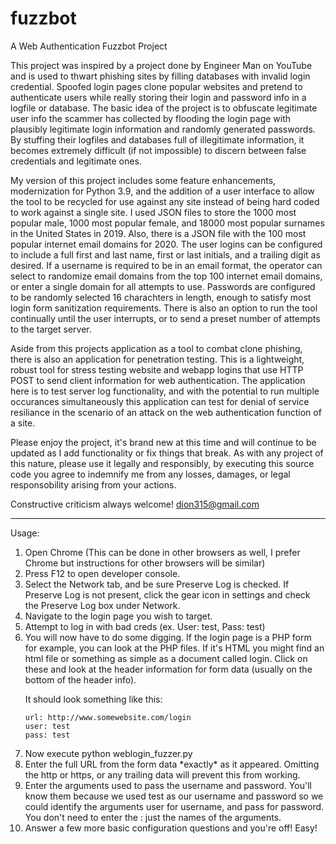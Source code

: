# fuzzbot
A Web Authentication Fuzzbot Project

This project was inspired by a project done by Engineer Man on YouTube and is used to thwart phishing sites by filling databases with invalid login credential. Spoofed login pages clone popular websites and pretend to authenticate users while really storing their login and password info in a logfile or database. The basic idea of the project is to obfuscate legitimate user info the scammer has collected by flooding the login page with plausibly legitimate login information and randomly generated passwords. By stuffing their logfiles and databases full of illegitimate information, it becomes extremely difficult (if not impossible) to discern between false credentials and legitimate ones.

My version of this project includes some feature enhancements, modernization for Python 3.9, and the addition of a user interface to allow the tool to be recycled for use against any site instead of being hard coded to work against a single site. I used JSON files to store the 1000 most popular male, 1000 most popular female, and 18000 most popular surnames in the United States in 2019. Also, there is a JSON file with the 100 most popular internet email domains for 2020. The user logins can be configured to include a full first and last name, first or last initials, and a trailing digit as desired. If a username is required to be in an email format, the operator can select to randomize email domains from the top 100 internet email domains, or enter a single domain for all attempts to use. Passwords are configured to be randomly selected 16 charachters in length, enough to satisfy most login form sanitization requirements. There is also an option to run the tool continually until the user interrupts, or to send a preset number of attempts to the target server.

Aside from this projects application as a tool to combat clone phishing, there is also an application for penetration testing. This is a lightweight, robust tool for stress testing website and webapp logins that use HTTP POST to send client information for web authentication. The application here is to test server log functionality, and with the potential to run multiple occurances simultaneously this application can test for denial of service resiliance in the scenario of an attack on the web authentication function of a site.

Please enjoy the project, it's brand new at this time and will continue to be updated as I add functionality or fix things that break.
As with any project of this nature, please use it legally and responsibly, by executing this source code you agree to indemnify me from any losses, damages, or legal responsobility arising from your actions.

Constructive criticism always welcome! dion315@gmail.com

<hr>

Usage:
<ol>
  <li>Open Chrome (This can be done in other browsers as well, I prefer Chrome but instructions for other browsers will be similar)
  <li>Press F12 to open developer console.
  <li>Select the Network tab, and be sure Preserve Log is checked. If Preserve Log is not present, click the gear icon in settings and check the Preserve Log box under Network.
  <li>Navigate to the login page you wish to target.
  <li>Attempt to log in with bad creds (ex. User: test, Pass: test)
  <li>You will now have to do some digging. If the login page is a PHP form for example, you can look at the PHP files. If it's HTML you might find an html file or something as    simple as a document called login. Click on these and look at the header information for form data (usually on the bottom of the header info).

It should look something like this:
```
url: http://www.somewebsite.com/login
user: test
pass: test
```
<li>Now execute python weblogin_fuzzer.py
<li>Enter the full URL from the form data *exactly* as it appeared. Omitting the http or https, or any trailing data will prevent this from working.
<li>Enter the arguments used to pass the username and password. You'll know them because we used test as our username and password so we could identify the arguments user for username, and pass for password. You don't need to enter the : just the names of the arguments.
<li>Answer a few more basic configuration questions and you're off! Easy!
